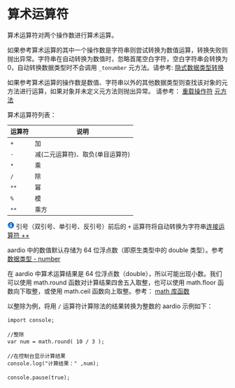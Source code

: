 # 算术运算符

算术运算符对两个操作数进行算术运算。

如果参考算术运算的其中一个操作数是字符串则尝试转换为数值运算，转换失败则抛出异常。字符串在自动转换为数值时，忽略首尾空白字符，空白字符串会转换为 0，自动转换数据类型时不会调用 `_tonumber` 元方法。请参考: [隐式数据类型转换](../variables-and-constants.md#type-coercion)

如果参考算术运算的操作数是数值、字符串以外的其他数据类型则查找该对象的元方法进行运算，如果对象并未定义元方法则抛出异常。 请参考： [重载操作符](overloading.md) [元方法](../datatype/table/meta.md)

算术运算符列表：

| 运算符 | 说明 |
| --- | --- |
| `+` | 加 |
| `-` | 减(二元运算符)、取负(单目运算符) |
| `*` | 乘 |
| `/` | 除 |
| `**` | 幂 |
| `%` | 模 |
| `**` | 乘方 |

![](../../icon/info.gif) 引号（双引号、单引号、反引号）前后的 `+` 运算符将自动转换为字符串[连接运算符 ++](concat.md)

aardio 中的数值默认存储为 64 位浮点数（即原生类型中的 double 类型）。参考 [数据类型 - number](../variables-and-constants.md#number) 

在 aardio 中算术运算结果是 64 位浮点数（double），所以可能出现小数。我们可以使用 math.round 函数对计算结果四舍五入取整，也可以使用 math.floor 函数向下取整，或使用 math.ceil 函数向上取整。参考： [math 库函数](../../library-guide/builtin/math.md)

以整除为例，将用 `/` 运算符计算除法的结果转换为整数的 aardio 示例如下：

```aardio
import console; 

//整除
var num = math.round( 10 / 3 );

//在控制台显示计算结果
console.log("计算结果：" ,num);

console.pause(true);
```